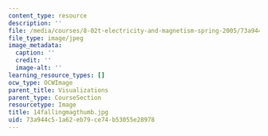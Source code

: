 ```yaml
---
content_type: resource
description: ''
file: /media/courses/8-02t-electricity-and-magnetism-spring-2005/73a944c51a62eb79ce74b53055e28978_14fallingmagthumb.jpg
file_type: image/jpeg
image_metadata:
  caption: ''
  credit: ''
  image-alt: ''
learning_resource_types: []
ocw_type: OCWImage
parent_title: Visualizations
parent_type: CourseSection
resourcetype: Image
title: 14fallingmagthumb.jpg
uid: 73a944c5-1a62-eb79-ce74-b53055e28978
---
```

